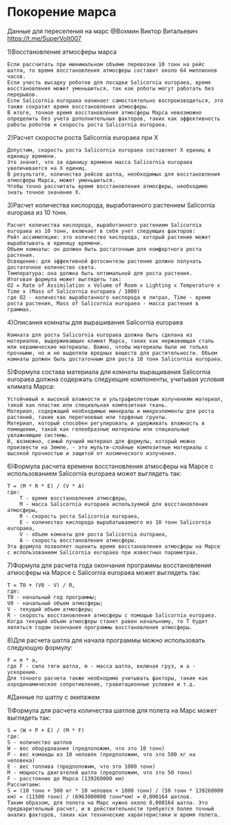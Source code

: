 # Покорение марса
Данные для переселения на марс 
@Вохмин Виктор Витальевич https://t.me/SuperVolt007

1)Восстановление атмосферы марса
```  Время восстановления атмосферы Марса зависит от массы планеты и объема перевозки на шатле Salicornia europaea. 
Если рассчитать при минимальном объеме перевозки 10 тонн на рейс шатла, то время восстановления атмосферы составит около 64 миллионов часов.
Если учесть высадку роботов для посадки Salicornia europaea, время восстановления может уменьшиться, так как роботы могут работать без перерывов. 
Если Salicornia europaea начинает самостоятельно воспроизводиться, это также сократит время восстановления атмосферы.
В итоге, точное время восстановления атмосферы Марса невозможно определить без учета дополнительных факторов, таких как эффективность работы роботов и скорость роста Salicornia europaea.
```
2)Расчет скорости роста Salicornia europaea при X
```
Допустим, скорость роста Salicornia europaea составляет X единиц в единицу времени. 
Это значит, что за единицу времени масса Salicornia europaea увеличивается на X единиц. 
В результате, количество рейсов шатла, необходимых для восстановления атмосферы Марса, может уменьшиться. 
Чтобы точно рассчитать время восстановления атмосферы, необходимо знать точное значение X.
```
3)Расчет количества кислорода, выработанного растением Salicornia europaea из 10 тонн.
```
Расчет количества кислорода, выработанного растением Salicornia europaea из 10 тонн, включает в себя учет следующих факторов:
Рейт ассимиляции: это количество кислорода, который растение может вырабатывать в единицу времени.
Объем комнаты: он должен быть достаточным для комфортного роста растения.
Освещение: для эффективной фотосинтезы растение должно получать достаточное количество света.
Температура: она должна быть оптимальной для роста растения.
Итоговая формула может выглядеть так:
O2 = Rate of Assimilation x Volume of Room x Lighting x Temperature x Time x (Mass of Salicornia europaea / 1000)
где O2 - количество выработанного кислорода в литрах, Time - время роста растения, Mass of Salicornia europaea - масса растения в граммах.
```
4)Описания комнаты для вырашивания Salicornia europaea
```
Комната для роста Salicornia europaea должна быть сделана из материалов, выдерживающих климат Марса, таких как нержавеющая сталь или керамические материалы. Важно, чтобы материалы были не только прочными, но и не выделяли вредных веществ для растительности. Объем комнаты должен быть достаточным для роста 10 тонн Salicornia europaea.
```
5)Формула состава материала для комнаты выращивания Salicornia europaea должна содержать следующие компоненты, учитывая условия климата Марса:
```
Устойчивый к высокой влажности и ультрафиолетовым излучениям материал, такой как пластик или специальная композитная ткань.
Материал, содержащий необходимые минералы и микроэлементы для роста растений, такие как перегноевые или торфяные грунты.
Материал, который способен регулировать и удерживать влажность в помещении, такой как гелеобразные материалы или специальные увлажняющие системы.
И, возможно, самый лучший материал для формулы, который можно произвести на Земле, - это мульти-слойные композитные материалы с высокой прочностью и защитой от космического излучения.
```
6)Формула расчета времени восстановления атмосферы на Марсе с использованием Salicornia europaea может выглядеть так:
```
T = (M * R * E) / (V * A)
где:
    T - время восстановления атмосферы,
    M - масса Salicornia europaea используемой для восстановления атмосферы,
    R - скорость роста Salicornia europaea,
    E - количество кислорода вырабатываемого из 10 тонн Salicornia europaea,
    V - объем комнаты для роста Salicornia europaea,
    A - скорость восстановления атмосферы.
Эта формула позволяет оценить время восстановления атмосферы на Марсе с использованием Salicornia europaea при известных параметрах.
```
7)Формула для расчета года окончания программы восстановления атмосферы на Марсе с Salicornia europaea может выглядеть так:
```
T = T0 + (V0 - V) / R,
где:
T0 - начальный год программы;
V0 - начальный объем атмосферы;
V - текущий объем атмосферы;
R - скорость восстановления атмосферы с помощью Salicornia europaea.
Когда текущий объем атмосферы станет равен начальному, то T будет являться годом окончания программы восстановления атмосферы.
```
8)Для расчета шатла для начала программы можно использовать следующую формулу:
```
F = m * a,
где F - сила тяги шатла, m - масса шатла, включая груз, и a - ускорение.
Для точного расчета также необходимо учитывать факторы, такие как аэродинамическое сопротивление, гравитационные условия и т.д.
```
#Данные по шатлу с экипажем

1)Формула для расчета количества шатлов для полета на Марс может выглядеть так:
```
S = (W + P + E) / (M * F)
где:
S - количество шатлов
W - вес оборудования (предположим, что это 10 тонн)
P - вес команды из 10 человек (предположим, что это 500 кг на человека)
E - вес топлива (предположим, что это 1000 тонн)
M - мощность двигателей шатла (предположим, что это 50 тонн)
F - расстояние до Марса (139260000 км)
Рассчитаем:
S = (10 тонн + 500 кг * 10 человек + 1000 тонн) / (50 тонн * 139260000 км) = (11500 тонн) / (6963000000 тонн*км) = 0,000164 шатлов.
Таким образом, для полета на Марс нужно около 0,000164 шатла. Это предварительный расчет, и в действительности требуется более точный анализ факторов, таких как технические характеристики и время полета.
```
